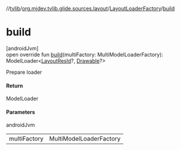 //[tvlib](../../../index.md)/[org.mjdev.tvlib.glide.sources.layout](../index.md)/[LayoutLoaderFactory](index.md)/[build](build.md)

# build

[androidJvm]\
open override fun [build](build.md)(multiFactory: MultiModelLoaderFactory): ModelLoader&lt;[LayoutResId](../-layout-res-id/index.md)?, [Drawable](https://developer.android.com/reference/kotlin/android/graphics/drawable/Drawable.html)?&gt;

Prepare loader

#### Return

ModelLoader

#### Parameters

androidJvm

| | |
|---|---|
| multiFactory | MultiModelLoaderFactory |
